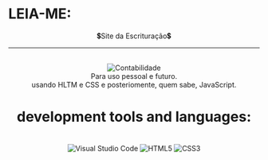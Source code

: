 # LEIA-ME:

<div align="center">
 💲Site da Escrituração💲 
 <hr>
 <br> 
 <div align="center">
    <img src="https://th.bing.com/th/id/OIG._cA2vr5E9jz4KP5YYXFH?w=270&h=270&c=6&r=0&o=5&pid=ImgGn" alt="Contabilidade">
    <br>
    Para uso pessoal e futuro. <br>
    usando HLTM e CSS e posteriomente, quem sabe, JavaScript.

<br>

# development tools and languages:

<div style="display: inline_block"><br/>
    <img align="center" alt="Visual Studio Code" src="https://img.shields.io/badge/Visual_Studio_Code-0078D4?style=for-the-badge&logo=visual%20studio%20code&logoColor=white" />
    <img align="center" alt="HTML5" src="https://img.shields.io/badge/HTML5-E34F26?style=for-the-badge&logo=html5&logoColor=white" />
    <img align="center" alt="CSS3" src="https://img.shields.io/badge/CSS3-1572B6?style=for-the-badge&logo=css3&logoColor=white" />

